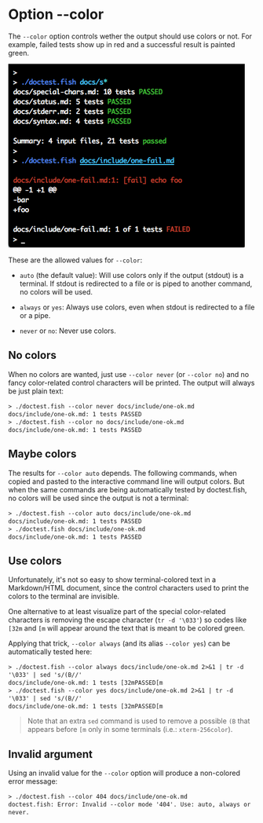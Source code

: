 # Option --color

The `--color` option controls wether the output should use colors or not. For example, failed tests show up in red and a successful result is painted green.

![](include/colors.png)

These are the allowed values for `--color`:

- `auto` (the default value): Will use colors only if the output (stdout) is a terminal. If stdout is redirected to a file or is piped to another command, no colors will be used.

- `always` or `yes`: Always use colors, even when stdout is redirected to a file or a pipe.

- `never` or `no`: Never use colors.

## No colors

When no colors are wanted, just use `--color never` (or `--color no`) and no fancy color-related control characters will be printed. The output will always be just plain text:

    > ./doctest.fish --color never docs/include/one-ok.md
    docs/include/one-ok.md: 1 tests PASSED
    > ./doctest.fish --color no docs/include/one-ok.md
    docs/include/one-ok.md: 1 tests PASSED

## Maybe colors

The results for `--color auto` depends. The following commands, when copied and pasted to the interactive command line will output colors. But when the same commands are being automatically tested by doctest.fish, no colors will be used since the output is not a terminal:

    > ./doctest.fish --color auto docs/include/one-ok.md
    docs/include/one-ok.md: 1 tests PASSED
    > ./doctest.fish docs/include/one-ok.md
    docs/include/one-ok.md: 1 tests PASSED

## Use colors

Unfortunately, it's not so easy to show terminal-colored text in a Markdown/HTML document, since the control characters used to print the colors to the terminal are invisible.

One alternative to at least visualize part of the special color-related characters is removing the escape character (`tr -d '\033'`) so codes like `[32m` and `[m` will appear around the text that is meant to be colored green.

Applying that trick, `--color always` (and its alias `--color yes`) can be automatically tested here:

    > ./doctest.fish --color always docs/include/one-ok.md 2>&1 | tr -d '\033' | sed 's/(B//'
    docs/include/one-ok.md: 1 tests [32mPASSED[m
    > ./doctest.fish --color yes docs/include/one-ok.md 2>&1 | tr -d '\033' | sed 's/(B//'
    docs/include/one-ok.md: 1 tests [32mPASSED[m

> Note that an extra `sed` command is used to remove a possible `(B` that appears before `[m` only in some terminals (i.e.: `xterm-256color`).

## Invalid argument

Using an invalid value for the `--color` option will produce a non-colored error message:

    > ./doctest.fish --color 404 docs/include/one-ok.md
    doctest.fish: Error: Invalid --color mode '404'. Use: auto, always or never.
